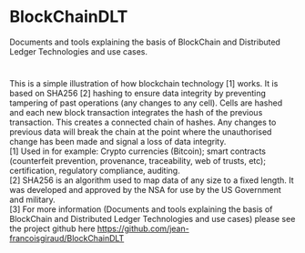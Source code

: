 # BlockChainDLT
Documents and tools explaining the basis of BlockChain and Distributed Ledger Technologies and use cases.
# 
This is a simple illustration of how blockchain technology [1] works. It is based on SHA256 [2] hashing to ensure data integrity by preventing tampering of past operations (any changes to any cell). Cells are hashed and each new block transaction integrates the hash of the previous transaction. This creates a connected chain of hashes. Any changes to previous data will break the chain at the point where the unauthorised change has been made and signal a loss of data integrity.  
[1] Used in for example: Crypto currencies (Bitcoin); smart contracts (counterfeit prevention, provenance, traceability, web of trusts, etc); certification, regulatory compliance, auditing.  
[2] SHA256 is an algorithm used to map data of any size to a fixed length. It was developed and approved by the NSA for use by the US Government and military.  
[3] For more information (Documents and tools explaining the basis of BlockChain and Distributed Ledger Technologies and use cases) please see the project github here https://github.com/jean-francoisgiraud/BlockChainDLT  
